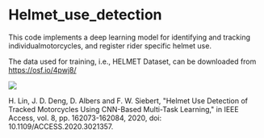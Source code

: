# Helmet_use_detection

This code implements a deep learning model for identifying and tracking individualmotorcycles, and register rider specific helmet use.

The data used for training, i.e., HELMET Dataset, can be downloaded from https://osf.io/4pwj8/

![](example.gif)

H. Lin, J. D. Deng, D. Albers and F. W. Siebert, "Helmet Use Detection of Tracked Motorcycles Using CNN-Based Multi-Task Learning," in IEEE Access, vol. 8, pp. 162073-162084, 2020, doi: 10.1109/ACCESS.2020.3021357.

